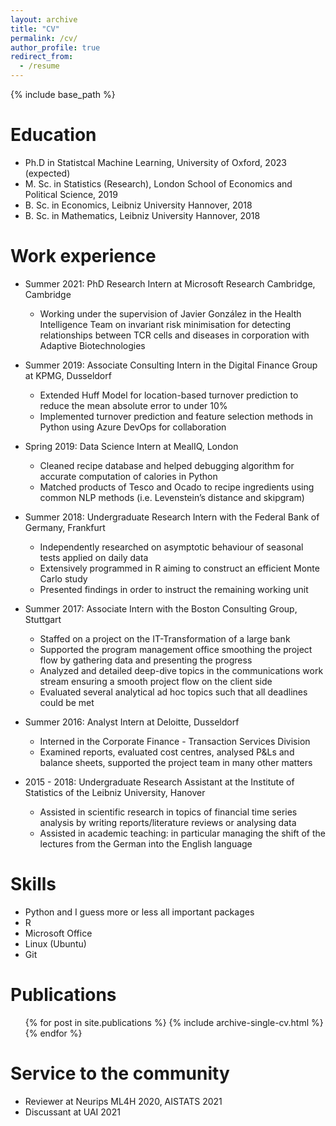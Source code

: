 ```yaml
---
layout: archive
title: "CV"
permalink: /cv/
author_profile: true
redirect_from:
  - /resume
---
```


{% include base_path %}

Education
======
* Ph.D in Statistcal Machine Learning, University of Oxford, 2023 (expected)
* M. Sc. in Statistics (Research), London School of Economics and Political Science, 2019
* B. Sc. in Economics, Leibniz University Hannover, 2018
* B. Sc. in Mathematics, Leibniz University Hannover, 2018

Work experience
======
* Summer 2021: PhD Research Intern at Microsoft Research Cambridge, Cambridge
  * Working under the supervision of Javier González in the Health Intelligence Team on invariant risk minimisation for detecting relationships between TCR cells and diseases in corporation with Adaptive Biotechnologies

* Summer 2019: Associate Consulting Intern in the Digital Finance Group at KPMG, Dusseldorf
  * Extended Huff Model for location-based turnover prediction to reduce the mean absolute error to under 10%
  * Implemented turnover prediction and feature selection methods in Python using Azure DevOps for collaboration

* Spring 2019: Data Science Intern at MealIQ, London
  * Cleaned recipe database and helped debugging algorithm for accurate computation of calories in Python
  * Matched products of Tesco and Ocado to recipe ingredients using common NLP methods (i.e. Levenstein’s distance and skipgram)

* Summer 2018: Undergraduate Research Intern with the Federal Bank of Germany, Frankfurt
  * Independently researched on asymptotic behaviour of seasonal tests applied on daily data
  * Extensively programmed in R aiming to construct an efficient Monte Carlo study
  * Presented findings in order to instruct the remaining working unit

* Summer 2017: Associate Intern with the Boston Consulting Group, Stuttgart
  * Staffed on a project on the IT-Transformation of a large bank
  * Supported the program management office smoothing the project flow by gathering data and presenting the progress
  * Analyzed and detailed deep-dive topics in the communications work stream ensuring a smooth project flow on the client side
  * Evaluated several analytical ad hoc topics such that all deadlines could be met
  
* Summer 2016: Analyst Intern at Deloitte, Dusseldorf
  * Interned in the Corporate Finance - Transaction Services Division
  * Examined reports, evaluated cost centres, analysed P&Ls and balance sheets, supported the project team in many other matters

* 2015 - 2018: Undergraduate Research Assistant at the Institute of Statistics of the Leibniz University, Hanover
  * Assisted in scientific research in topics of financial time series analysis by writing reports/literature reviews or analysing data
  * Assisted in academic teaching: in particular managing the shift of the lectures from the German into the English language

Skills
======
* Python and I guess more or less all important packages
* R
* Microsoft Office
* Linux (Ubuntu)
* Git 

Publications
======
  <ul>{% for post in site.publications %}
    {% include archive-single-cv.html %}
  {% endfor %}</ul>
  
<!-- Talks
======
  <ul>{% for post in site.talks %}
    {% include archive-single-talk-cv.html %}
  {% endfor %}</ul>
  
Teaching
======
  <ul>{% for post in site.teaching %}
    {% include archive-single-cv.html %}
  {% endfor %}</ul> -->
  
Service to the community
======
* Reviewer at Neurips ML4H 2020, AISTATS 2021
* Discussant at UAI 2021

